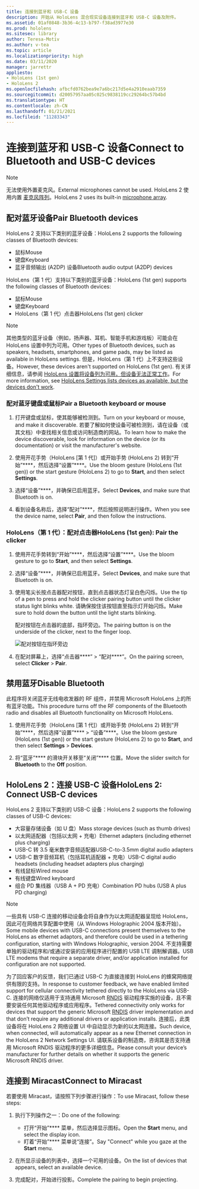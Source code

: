 ```yaml
---
title: 连接到蓝牙和 USB-C 设备
description: 开始从 HoloLens 混合现实设备连接到蓝牙和 USB-C 设备及附件。
ms.assetid: 01af0848-3b36-4c13-b797-f38ad3977e30
ms.prod: hololens
ms.sitesec: library
author: Teresa-Motiv
ms.author: v-tea
ms.topic: article
ms.localizationpriority: high
ms.date: 03/11/2020
manager: jarrettr
appliesto:
- HoloLens (1st gen)
- HoloLens 2
ms.openlocfilehash: afbcfd0762bea9e7a6bc217d5e4a2910eaab7359
ms.sourcegitcommit: d20057957aa05c025c9838119cc29264bc57b4bd
ms.translationtype: HT
ms.contentlocale: zh-CN
ms.lasthandoff: 01/21/2021
ms.locfileid: "11283343"
---
```

# <span data-ttu-id="49587-103">连接到蓝牙和 USB-C 设备</span><span class="sxs-lookup"><span data-stu-id="49587-103">Connect to Bluetooth and USB-C devices</span></span>

> [!NOTE]
> <span data-ttu-id="49587-104">无法使用外置麦克风。</span><span class="sxs-lookup"><span data-stu-id="49587-104">External microphones cannot be used.</span></span> <span data-ttu-id="49587-105">HoloLens 2 使用内置 [麦克风阵列](hololens2-hardware.md#audio-and-speech)。</span><span class="sxs-lookup"><span data-stu-id="49587-105">HoloLens 2 uses its built-in [microphone array](hololens2-hardware.md#audio-and-speech).</span></span>

## <span data-ttu-id="49587-106">配对蓝牙设备</span><span class="sxs-lookup"><span data-stu-id="49587-106">Pair Bluetooth devices</span></span>

<span data-ttu-id="49587-107">HoloLens 2 支持以下类别的蓝牙设备：</span><span class="sxs-lookup"><span data-stu-id="49587-107">HoloLens 2 supports the following classes of Bluetooth devices:</span></span>

- <span data-ttu-id="49587-108">鼠标</span><span class="sxs-lookup"><span data-stu-id="49587-108">Mouse</span></span>
- <span data-ttu-id="49587-109">键盘</span><span class="sxs-lookup"><span data-stu-id="49587-109">Keyboard</span></span>
- <span data-ttu-id="49587-110">蓝牙音频输出 (A2DP) 设备</span><span class="sxs-lookup"><span data-stu-id="49587-110">Bluetooth audio output (A2DP) devices</span></span>

<span data-ttu-id="49587-111">HoloLens（第 1 代）支持以下类别的蓝牙设备：</span><span class="sxs-lookup"><span data-stu-id="49587-111">HoloLens (1st gen) supports the following classes of Bluetooth devices:</span></span>

- <span data-ttu-id="49587-112">鼠标</span><span class="sxs-lookup"><span data-stu-id="49587-112">Mouse</span></span>
- <span data-ttu-id="49587-113">键盘</span><span class="sxs-lookup"><span data-stu-id="49587-113">Keyboard</span></span>
- <span data-ttu-id="49587-114">HoloLens（第 1 代）点击器</span><span class="sxs-lookup"><span data-stu-id="49587-114">HoloLens (1st gen) clicker</span></span>

> [!NOTE]
> <span data-ttu-id="49587-115">其他类型的蓝牙设备（例如，扬声器、耳机、智能手机和游戏板）可能会在 HoloLens 设置中列为可用。</span><span class="sxs-lookup"><span data-stu-id="49587-115">Other types of Bluetooth devices, such as speakers, headsets, smartphones, and game pads, may be listed as available in HoloLens settings.</span></span> <span data-ttu-id="49587-116">但是，HoloLens（第 1 代）上不支持这些设备。</span><span class="sxs-lookup"><span data-stu-id="49587-116">However, these devices aren't supported on HoloLens (1st gen).</span></span> <span data-ttu-id="49587-117">有关详细信息，请参阅 [HoloLens 设置将设备列为可用，但设备无法正常工作](hololens-FAQ.md#hololens-settings-lists-devices-as-available-but-the-devices-dont-work)。</span><span class="sxs-lookup"><span data-stu-id="49587-117">For more information, see [HoloLens Settings lists devices as available, but the devices don't work](hololens-FAQ.md#hololens-settings-lists-devices-as-available-but-the-devices-dont-work).</span></span>

### <span data-ttu-id="49587-118">配对蓝牙键盘或鼠标</span><span class="sxs-lookup"><span data-stu-id="49587-118">Pair a Bluetooth keyboard or mouse</span></span>

1. <span data-ttu-id="49587-119">打开键盘或鼠标，使其能够被检测到。</span><span class="sxs-lookup"><span data-stu-id="49587-119">Turn on your keyboard or mouse, and make it discoverable.</span></span> <span data-ttu-id="49587-120">若要了解如何使设备可被检测到，请在设备（或其文档）中查找相关信息或访问制造商的网站。</span><span class="sxs-lookup"><span data-stu-id="49587-120">To learn how to make the device discoverable, look for information on the device (or its documentation) or visit the manufacturer's website.</span></span>

1. <span data-ttu-id="49587-121">使用开花手势（HoloLens [第 1 代]）或开始手势 (HoloLens 2) 转到“开始”\*\*\*\*，然后选择“设置”\*\*\*\*。</span><span class="sxs-lookup"><span data-stu-id="49587-121">Use the bloom gesture (HoloLens (1st gen)) or the start gesture (HoloLens 2) to go to **Start**, and then select **Settings**.</span></span>

1. <span data-ttu-id="49587-122">选择“设备”\*\*\*\*，并确保已启用蓝牙。</span><span class="sxs-lookup"><span data-stu-id="49587-122">Select **Devices**, and make sure that Bluetooth is on.</span></span>  

1. <span data-ttu-id="49587-123">看到设备名称后，选择“配对”\*\*\*\*，然后按照说明进行操作。</span><span class="sxs-lookup"><span data-stu-id="49587-123">When you see the device name, select **Pair**, and then follow the instructions.</span></span>

### <span data-ttu-id="49587-124">HoloLens（第 1 代）：配对点击器</span><span class="sxs-lookup"><span data-stu-id="49587-124">HoloLens (1st gen): Pair the clicker</span></span>

1. <span data-ttu-id="49587-125">使用开花手势转到“开始”\*\*\*\*，然后选择“设置”\*\*\*\*。</span><span class="sxs-lookup"><span data-stu-id="49587-125">Use the bloom gesture to go to **Start**, and then select **Settings**.</span></span>

1. <span data-ttu-id="49587-126">选择“设备”\*\*\*\*，并确保已启用蓝牙。</span><span class="sxs-lookup"><span data-stu-id="49587-126">Select **Devices**, and make sure that Bluetooth is on.</span></span>

1. <span data-ttu-id="49587-127">使用笔尖长按点击器配对按钮，直到点击器状态灯呈白色闪烁。</span><span class="sxs-lookup"><span data-stu-id="49587-127">Use the tip of a pen to press and hold the clicker pairing button until the clicker status light blinks white.</span></span> <span data-ttu-id="49587-128">请确保按住该按钮直至指示灯开始闪烁。</span><span class="sxs-lookup"><span data-stu-id="49587-128">Make sure to hold down the button until the light starts blinking.</span></span>  

   <span data-ttu-id="49587-129">配对按钮在点击器的底部，指环旁边。</span><span class="sxs-lookup"><span data-stu-id="49587-129">The pairing button is on the underside of the clicker, next to the finger loop.</span></span>
   
   ![配对按钮在指环旁边](images/use-hololens-clicker-1.png)
   
1. <span data-ttu-id="49587-131">在配对屏幕上，选择“点击器\*\*\*\*” > “配对\*\*\*\*”。</span><span class="sxs-lookup"><span data-stu-id="49587-131">On the pairing screen, select **Clicker** > **Pair**.</span></span>

## <span data-ttu-id="49587-132">禁用蓝牙</span><span class="sxs-lookup"><span data-stu-id="49587-132">Disable Bluetooth</span></span>

<span data-ttu-id="49587-133">此程序将关闭蓝牙无线电收发器的 RF 组件，并禁用 Microsoft HoloLens 上的所有蓝牙功能。</span><span class="sxs-lookup"><span data-stu-id="49587-133">This procedure turns off the RF components of the Bluetooth radio and disables all Bluetooth functionality on Microsoft HoloLens.</span></span>

1. <span data-ttu-id="49587-134">使用开花手势（HoloLens [第 1 代]）或开始手势 (HoloLens 2) 转到“开始”\*\*\*\*，然后选择“设置”\*\*\*\* > “设备”\*\*\*\*。</span><span class="sxs-lookup"><span data-stu-id="49587-134">Use the bloom gesture (HoloLens (1st gen)) or the start gesture (HoloLens 2) to go to **Start**, and then select **Settings** > **Devices**.</span></span>

1. <span data-ttu-id="49587-135">将“蓝牙”\*\*\*\* 的滑块开关移至“关闭”\*\*\*\* 位置。</span><span class="sxs-lookup"><span data-stu-id="49587-135">Move the slider switch for **Bluetooth** to the **Off** position.</span></span>

## <span data-ttu-id="49587-136">HoloLens 2：连接 USB-C 设备</span><span class="sxs-lookup"><span data-stu-id="49587-136">HoloLens 2: Connect USB-C devices</span></span>

<span data-ttu-id="49587-137">HoloLens 2 支持以下类别的 USB-C 设备：</span><span class="sxs-lookup"><span data-stu-id="49587-137">HoloLens 2 supports the following classes of USB-C devices:</span></span>

- <span data-ttu-id="49587-138">大容量存储设备（如 U 盘）</span><span class="sxs-lookup"><span data-stu-id="49587-138">Mass storage devices (such as thumb drives)</span></span>
- <span data-ttu-id="49587-139">以太网适配器（包括以太网 + 充电）</span><span class="sxs-lookup"><span data-stu-id="49587-139">Ethernet adapters (including ethernet plus charging)</span></span>
- <span data-ttu-id="49587-140">USB-C 转 3.5 毫米数字音频适配器</span><span class="sxs-lookup"><span data-stu-id="49587-140">USB-C-to-3.5mm digital audio adapters</span></span>
- <span data-ttu-id="49587-141">USB-C 数字音频耳机（包括耳机适配器 + 充电）</span><span class="sxs-lookup"><span data-stu-id="49587-141">USB-C digital audio headsets (including headset adapters plus charging)</span></span>
- <span data-ttu-id="49587-142">有线鼠标</span><span class="sxs-lookup"><span data-stu-id="49587-142">Wired mouse</span></span>
- <span data-ttu-id="49587-143">有线键盘</span><span class="sxs-lookup"><span data-stu-id="49587-143">Wired keyboard</span></span>
- <span data-ttu-id="49587-144">组合 PD 集线器（USB A + PD 充电）</span><span class="sxs-lookup"><span data-stu-id="49587-144">Combination PD hubs (USB A plus PD charging)</span></span>

> [!NOTE]
> <span data-ttu-id="49587-145">一些具有 USB-C 连接的移动设备会将自身作为以太网适配器呈现给 HoloLens，因此可在网络共享配置中使用（从 Windows Holographic 2004 版本开始）。</span><span class="sxs-lookup"><span data-stu-id="49587-145">Some mobile devices with USB-C connections present themselves to the HoloLens as ethernet adaptors, and therefore could be used in a tethering configuration, starting with Windows Holographic, version 2004.</span></span> <span data-ttu-id="49587-146">不支持需要单独的驱动程序和/或通过安装的应用程序进行配置的 USB LTE 调制解调器。</span><span class="sxs-lookup"><span data-stu-id="49587-146">USB LTE modems that require a separate driver, and/or application installed for configuration are not supported.</span></span>

<span data-ttu-id="49587-147">为了回应客户的反馈，我们已通过 USB-C 为直接连接到 HoloLens 的蜂窝网络提供有限的支持。</span><span class="sxs-lookup"><span data-stu-id="49587-147">In response to customer feedback, we have enabled limited support for cellular connectivity tethered directly to the HoloLens via USB-C.</span></span>  <span data-ttu-id="49587-148">连接的网络仅适用于支持通用 Microsoft [RNDIS](https://docs.microsoft.com/windows-hardware/drivers/network/overview-of-remote-ndis--rndis-) 驱动程序实施的设备，且不需要安装任何其他驱动程序或应用程序。</span><span class="sxs-lookup"><span data-stu-id="49587-148">Tethered connectivity only works for devices that support the generic Microsoft [RNDIS](https://docs.microsoft.com/windows-hardware/drivers/network/overview-of-remote-ndis--rndis-) driver implementation and that don’t require any additional drivers or application installs.</span></span>  <span data-ttu-id="49587-149">连接后，此类设备将在 HoloLens 2 网络设置 UI 中自动显示为新的以太网连接。</span><span class="sxs-lookup"><span data-stu-id="49587-149">Such device, when connected, will automatically appear as a new Ethernet connection in the HoloLens 2 Network Settings UI.</span></span> <span data-ttu-id="49587-150">请联系设备的制造商，咨询其是否支持通用 Microsoft RNDIS 驱动程序的更多详细信息。</span><span class="sxs-lookup"><span data-stu-id="49587-150">Please consult your device’s manufacturer for further details on whether it supports the generic Microsoft RNDIS driver.</span></span>

## <span data-ttu-id="49587-151">连接到 Miracast</span><span class="sxs-lookup"><span data-stu-id="49587-151">Connect to Miracast</span></span>

<span data-ttu-id="49587-152">若要使用 Miracast，请按照下列步骤进行操作：</span><span class="sxs-lookup"><span data-stu-id="49587-152">To use Miracast, follow these steps:</span></span>

1. <span data-ttu-id="49587-153">执行下列操作之一：</span><span class="sxs-lookup"><span data-stu-id="49587-153">Do one of the following:</span></span>  

   - <span data-ttu-id="49587-154">打开“开始”\*\*\*\* 菜单，然后选择显示图标。</span><span class="sxs-lookup"><span data-stu-id="49587-154">Open the **Start** menu, and select the display icon.</span></span>
   - <span data-ttu-id="49587-155">盯着“开始”\*\*\*\* 菜单说“连接”。</span><span class="sxs-lookup"><span data-stu-id="49587-155">Say "Connect" while you gaze at the **Start** menu.</span></span>  

1. <span data-ttu-id="49587-156">在所显示设备的列表中，选择一个可用的设备。</span><span class="sxs-lookup"><span data-stu-id="49587-156">On the list of devices that appears, select an available device.</span></span>

1. <span data-ttu-id="49587-157">完成配对，开始进行投影。</span><span class="sxs-lookup"><span data-stu-id="49587-157">Complete the pairing to begin projecting.</span></span>
